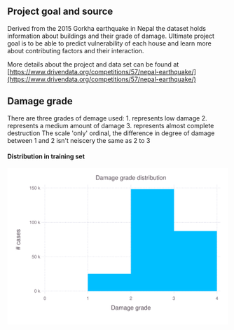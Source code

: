 



## Project goal and source

Derived from the 2015 Gorkha earthquake in Nepal the dataset holds information about buildings and their grade of damage.
Ultimate project goal is to be able to predict vulnerability of each house and learn more about contributing factors and their interaction.

More details about the project and data set can be found at [https://www.drivendata.org/competitions/57/nepal-earthquake/](https://www.drivendata.org/competitions/57/nepal-earthquake/)


## Damage grade

There are three grades of demage used:
    1. represents low damage
    2. represents a medium amount of damage
    3. represents almost complete destruction
The scale 'only' ordinal, the difference in degree of damage between 1 and 2 isn't neiscery the same as 2 to 3

#### Distribution in training set
![](figures/base_exploration_2_1.svg)
